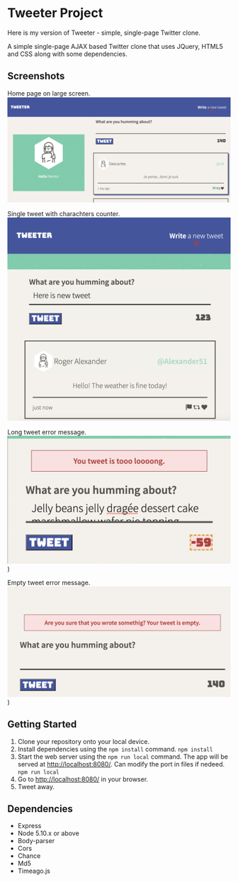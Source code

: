 # Tweeter Project

Here is my version of Tweeter - simple, single-page Twitter clone.

A simple single-page AJAX based Twitter clone that uses JQuery, HTML5 and CSS along with some dependencies.

## Screenshots

Home page on large screen.
!["Screenshot of starting page"](https://github.com/OlgaShilenkova/tweeter-copy/blob/master/docs/starting-page.png)

Single tweet with charachters counter.
!["Screenshot of one tweet"](https://github.com/OlgaShilenkova/tweeter-copy/blob/master/docs/tweet-box.png)

Long tweet error message.
!["Long tweet error"](https://github.com/OlgaShilenkova/tweeter-copy/blob/master/docs/long-tweet.png?raw=true))

Empty tweet error message.
!["Empty tweet error"](https://github.com/OlgaShilenkova/tweeter-copy/blob/master/docs/empty-tweet.png?raw=true))

## Getting Started

1. Clone your repository onto your local device.
2. Install dependencies using the `npm install` command.
   `npm install`
3. Start the web server using the `npm run local` command. The app will be served at <http://localhost:8080/>. Can modify the port in files if nedeed.
   `npm run local`
4. Go to <http://localhost:8080/> in your browser.
5. Tweet away.

## Dependencies

- Express
- Node 5.10.x or above
- Body-parser
- Cors
- Chance
- Md5
- Timeago.js

